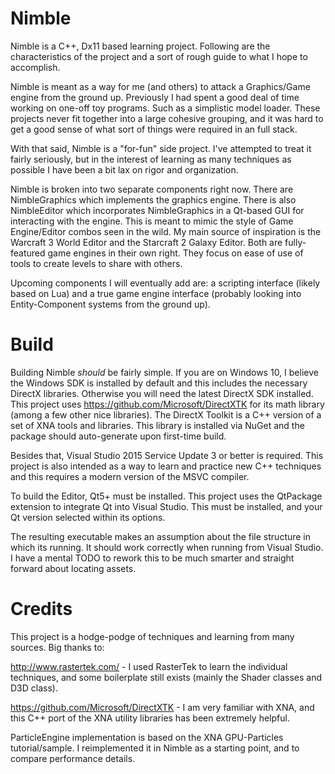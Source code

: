 # Nimble
Nimble is a C++, Dx11 based learning project. Following are the characteristics of the project and a sort of rough guide to what I hope to accomplish.

Nimble is meant as a way for me (and others) to attack a Graphics/Game engine from the ground up. Previously I had spent a good deal of time working on one-off toy programs. Such as a simplistic model loader. These projects never fit together into a large cohesive grouping, and it was hard to get a good sense of what sort of things were required in an full stack.

With that said, Nimble is a "for-fun" side project. I've attempted to treat it fairly seriously, but in the interest of learning as many techniques as possible I have been a bit lax on rigor and organization.

Nimble is broken into two separate components right now. There are NimbleGraphics which implements the graphics engine. There is also NimbleEditor which incorporates NimbleGraphics in a Qt-based GUI for interacting with the engine. This is meant to mimic the style of Game Engine/Editor combos seen in the wild. My main source of inspiration is the Warcraft 3 World Editor and the Starcraft 2 Galaxy Editor. Both are fully-featured game engines in their own right. They focus on ease of use of tools to create levels to share with others.

Upcoming components I will eventually add are: a scripting interface (likely based on Lua) and a true game engine interface (probably looking into Entity-Component systems from the ground up). 

# Build
Building Nimble *should* be fairly simple. If you are on Windows 10, I believe the Windows SDK is installed by default and this includes the necessary DirectX libraries. Otherwise you will need the latest DirectX SDK installed. This project uses https://github.com/Microsoft/DirectXTK for its math library (among a few other nice libraries). The DirectX Toolkit is a C++ version of a set of XNA tools and libraries. This library is installed via NuGet and the package should auto-generate upon first-time build. 

Besides that, Visual Studio 2015 Service Update 3 or better is required. This project is also intended as a way to learn and practice new C++ techniques and this requires a modern version of the MSVC compiler.

To build the Editor, Qt5+ must be installed. This project uses the QtPackage extension to integrate Qt into Visual Studio. This must be installed, and your Qt version selected within its options.

The resulting executable makes an assumption about the file structure in which its running. It should work correctly when running from Visual Studio. I have a mental TODO to rework this to be much smarter and straight forward about locating assets.

# Credits
This project is a hodge-podge of techniques and learning from many sources. Big thanks to:

http://www.rastertek.com/ - I used RasterTek to learn the individual techniques, and some boilerplate still exists (mainly the Shader classes and D3D class). 

https://github.com/Microsoft/DirectXTK - I am very familiar with XNA, and this C++ port of the XNA utility libraries has been extremely helpful.

ParticleEngine implementation is based on the XNA GPU-Particles tutorial/sample. I reimplemented it in Nimble as a starting point, and to compare performance details.
